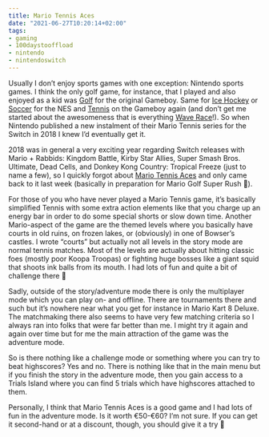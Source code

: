 ```yaml
---
title: Mario Tennis Aces
date: "2021-06-27T10:20:14+02:00"
tags:
- gaming
- 100daystooffload
- nintendo
- nintendoswitch
---
```


Usually I don’t enjoy sports games with one exception: Nintendo sports games. I think the only golf game, for instance, that I played and also enjoyed as a kid was [Golf](https://nintendo.fandom.com/wiki/Golf_(video_game)) for the original Gameboy. Same for [Ice Hockey](https://nintendo.fandom.com/wiki/Ice_Hockey) or [Soccer](https://nintendo.fandom.com/wiki/Soccer) for the NES and [Tennis](https://nintendo.fandom.com/wiki/Tennis) on the Gameboy again (and don’t get me started about the awesomeness that is everything [Wave Race](https://nintendo.fandom.com/wiki/Wave_Race_64)!). So when Nintendo published a new instalment of their Mario Tennis series for the Switch in 2018 I knew I’d eventually get it.

2018 was in general a very exciting year regarding Switch releases with Mario + Rabbids: Kingdom Battle, Kirby Star Allies, Super Smash Bros. Ultimate, Dead Cells, and Donkey Kong Country: Tropical Freeze (just to name a few), so I quickly forgot about [Mario Tennis Aces](https://nintendo.fandom.com/wiki/Mario_Tennis_Aces) and only came back to it last week (basically in preparation for Mario Golf Super Rush 🤪).

For those of you who have never played a Mario Tennis game, it’s basically simplified Tennis with some extra action elements like that you charge up an energy bar in order to do some special shorts or slow down time. Another Mario-aspect of the game are the themed levels where you basically have courts in old ruins, on frozen lakes, or (obviously) in one of Bowser’s castles. I wrote “courts” but actually not all levels in the story mode are normal tennis matches. Most of the levels are actually about hitting classic foes (mostly poor Koopa Troopas) or fighting huge bosses like a giant squid that shoots ink balls from its mouth. I had lots of fun and quite a bit of challenge there 🙂

Sadly, outside of the story/adventure mode there is only the multiplayer mode which you can play on- and offline. There are tournaments there and such but it’s nowhere near what you get for instance in Mario Kart 8 Deluxe. The matchmaking there also seems to have very few matching criteria so I always ran into folks that were far better than me. I might try it again and again over time but for me the main attraction of the game was the adventure mode.

So is there nothing like a challenge mode or something where you can try to beat highscores? Yes and no. There is nothing like that in the main menu but if you finish the story in the adventure mode, then you gain access to a Trials Island where you can find 5 trials which have highscores attached to them.

Personally, I think that Mario Tennis Aces is a good game and I had lots of fun in the adventure mode. Is it worth €50-€60? I’m not sure. If you can get it second-hand or at a discount, though, you should give it a try 🙂

